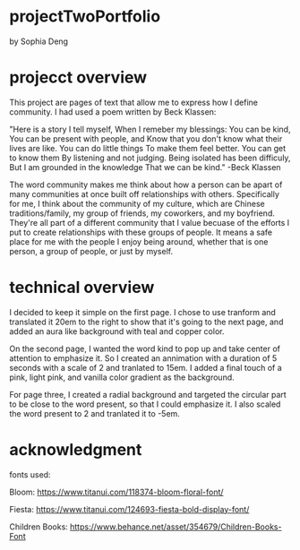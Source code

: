 # projectTwoPortfolio
by Sophia Deng

# projecct overview
This project are pages of text that allow me to express how I define community. I had used a poem written by Beck Klassen:

"Here is a story I tell myself,
When I remeber my blessings:
You can be kind,
You can be present with people, and
Know that you don't know what their lives are like.
You can do little things
To make them feel better.
You can get to know them
By listening and not judging.
Being isolated has been difficuly,
But I am grounded in the knowledge
That we can be kind." -Beck Klassen

The word community makes me think about how a person can be apart of many communities at once built off relationships with others. Specifically for me, I think about the community of my culture, which are Chinese traditions/family, my group of friends, my coworkers, and my boyfriend. They're all part of a different community that I value becuase of the efforts I put to create relationships with these groups of people. It means a safe place for me with the people I enjoy being around, whether that is one person, a group of people, or just by myself.

# technical overview
I decided to keep it simple on the first page. I chose to use tranform and translated it 20em to the right to show that it's going to the next page, and added an aura like background with teal and copper color.

On the second page, I wanted the word kind to pop up and take center of attention to emphasize it. So I  created an annimation with a duration of 5 seconds with a scale of 2 and tranlated to 15em. I added a final touch of a pink, light pink, and vanilla color gradient as the background.

For page three, I created a radial background and targeted the circular part to be close to the word present, so that I could emphasize it. I also scaled the word present to 2 and tranlated it to -5em.




# acknowledgment
fonts used:
 
 Bloom: https://www.titanui.com/118374-bloom-floral-font/

 Fiesta: https://www.titanui.com/124693-fiesta-bold-display-font/

 Children Books: https://www.behance.net/asset/354679/Children-Books-Font